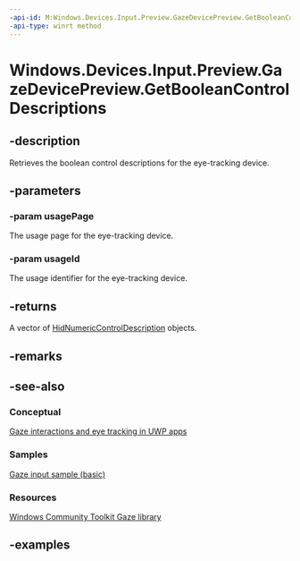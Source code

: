 ```yaml
---
-api-id: M:Windows.Devices.Input.Preview.GazeDevicePreview.GetBooleanControlDescriptions(System.UInt16,System.UInt16)
-api-type: winrt method
---
```


<!-- Method syntax.
public IVectorView<HidBooleanControlDescription> GazeDevicePreview.GetBooleanControlDescriptions(UInt16 usagePage, UInt16 usageId)
-->

# Windows.Devices.Input.Preview.GazeDevicePreview.GetBooleanControlDescriptions

## -description

Retrieves the boolean control descriptions for the eye-tracking device.

## -parameters

### -param usagePage

The usage page for the eye-tracking device.

### -param usageId

The usage identifier for the eye-tracking device.

## -returns

A vector of [HidNumericControlDescription](hidnumericcontroldescription.md) objects.

## -remarks

## -see-also

### Conceptual

[Gaze interactions and eye tracking in UWP apps](https://docs.microsoft.com/windows/uwp/design/input/gaze-interactions)

### Samples

[Gaze input sample (basic)](https://github.com/MicrosoftDocs/windows-topic-specific-samples/archive/uwp-gazeinput-basic.zip)

### Resources

[Windows Community Toolkit Gaze library](https://docs.microsoft.com/windows/uwpcommunitytoolkit/gaze/gazeinteractionlibrary)

## -examples
